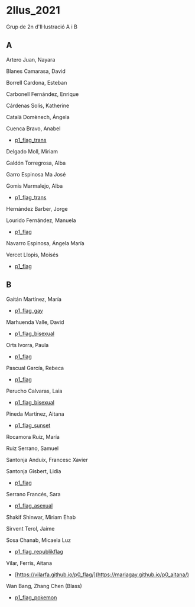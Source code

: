 # 2Ilus_2021
Grup de 2n d'Il·lustració A i B
## A

Artero Juan, Nayara 

Blanes Camarasa, David 

Borrell Cardona, Esteban 

Carbonell Fernández, Enrique 

Cárdenas Solís, Katherine 

Català Domènech, Ángela 

Cuenca Bravo, Anabel 
* [p1_flag_trans](https://cuencaba.github.io/p0_flag/)

Delgado Moll, Miriam 

Galdón Torregrosa, Alba 

Garro Espinosa Ma José 

Gomis Marmalejo, Alba 
* [p1_flag_trans](https://albagomis.github.io/p0_flag/)

Hernández Barber, Jorge 

Lourido Fernández, Manuela 
* [p1_flag](https://manuelalourido.github.io/p1-flag-A/)

Navarro Espinosa, Ángela María 

Vercet Llopis, Moisés 
* [p1_flag](https://moisesvercet.github.io/P1-A-flag/)

## B

Gaitán Martínez, María 
* [p1_flag_gay](https://mariagay.github.io/p0_sapphicflag/)

Marhuenda Valle, David 
* [p1_flag_bisexual](https://davidmarhuenda.github.io/p0_flag/)

Orts Ivorra, Paula 
* [p1_flag](https://paulaortsivorra.github.io/p1_Flag/)

Pascual García, Rebeca 
* [p1_flag](https://boboquie.github.io/P0_Flag/)

Perucho Calvaras, Laia 
* [p1_flag_bisexual](https://laiaperucho.github.io/p0_flag/)

Pineda Martínez, Aitana 
* [p1_flag_sunset](https://hiikaryu.github.io/sunset-flag/)

Rocamora Ruiz, María 

Ruiz Serrano, Samuel

Santonja Anduix, Francesc Xavier 

Santonja Gisbert, Lidia 
* [p1_flag](https://lidia1994.github.io/p0_flag/)

Serrano Francés, Sara 
* [p1_flag_asexual](https://akaablue.github.io/p0_/)

Shakif Shinwar, Miriam Ehab 

Sirvent Terol, Jaime 

Sosa Chanab, Micaela Luz 
* [p1_flag_republikflag](https://m2293.github.io/p0_republikflag/)

Vilar, Ferris, Aitana 
* [https://vilarfa.github.io/p0_flag/](https://mariagay.github.io/p0_aitana/)

Wan Bang, Zhang Chen (Blass) 
* [p1_flag_pokemon](https://blasskill.github.io/p1_flag_pokemon/)
